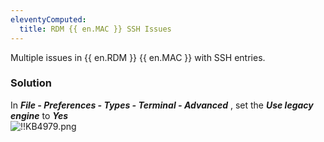 ```yaml
---
eleventyComputed:
  title: RDM {{ en.MAC }} SSH Issues
---
```

Multiple issues in {{ en.RDM }} {{ en.MAC }} with SSH entries.
### Solution
In ***File - Preferences - Types - Terminal - Advanced*** , set the ***Use legacy engine*** to ***Yes***  
![!!KB4979.png](https://webdevolutions.azureedge.net/docs/en/kb/KB4979.png)
